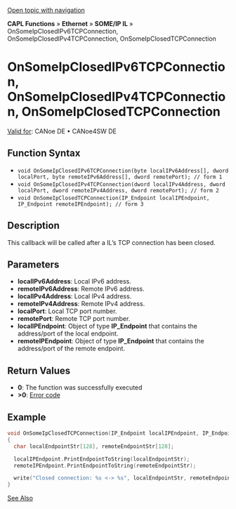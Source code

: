 [Open topic with navigation](../../../../../../CANoeDEFamily.htm#Topics/CAPLFunctions/IP/SOMEIPIL/Functions/CAPLfunctionOnSomeIpClosedIPv6TCPConnection.md)

**CAPL Functions** » **Ethernet** » **SOME/IP IL** » OnSomeIpClosedIPv6TCPConnection, OnSomeIpClosedIPv4TCPConnection, OnSomeIpClosedTCPConnection

# OnSomeIpClosedIPv6TCPConnection, OnSomeIpClosedIPv4TCPConnection, OnSomeIpClosedTCPConnection

[Valid for](../../../../Shared/FeatureAvailability.md): CANoe DE • CANoe4SW DE

## Function Syntax

- `void OnSomeIpClosedIPv6TCPConnection(byte localIPv6Address[], dword localPort, byte remoteIPv6Address[], dword remotePort); // form 1`
- `void OnSomeIpClosedIPv4TCPConnection(dword localIPv4Address, dword localPort, dword remoteIPv4Address, dword remotePort); // form 2`
- `void OnSomeIpClosedTCPConnection(IP_Endpoint localIPEndpoint, IP_Endpoint remoteIPEndpoint); // form 3`

## Description

This callback will be called after a IL’s TCP connection has been closed.

## Parameters

- **localIPv6Address**: Local IPv6 address.
- **remoteIPv6Address**: Remote IPv6 address.
- **localIPv4Address**: Local IPv4 address.
- **remoteIPv4Address**: Remote IPv4 address.
- **localPort**: Local TCP port number.
- **remotePort**: Remote TCP port number.
- **localIPEndpoint**: Object of type **IP_Endpoint** that contains the address/port of the local endpoint.
- **remoteIPEndpoint**: Object of type **IP_Endpoint** that contains the address/port of the remote endpoint.

## Return Values

- **0**: The function was successfully executed
- **>0**: [Error code](../../AUTOSARethIL/CAPLfunctionsAREthILErrorCodes.md)

## Example

```c
void OnSomeIpClosedTCPConnection(IP_Endpoint localIPEndpoint, IP_Endpoint remoteIPEndpoint)
{
  char localEndpointStr[128], remoteEndpointStr[128];

  localIPEndpoint.PrintEndpointToString(localEndpointStr);
  remoteIPEndpoint.PrintEndpointToString(remoteEndpointStr);

  write("Closed connection: %s <-> %s", localEndpointStr, remoteEndpointStr);
}
```

[See Also](javascript:void(0);)